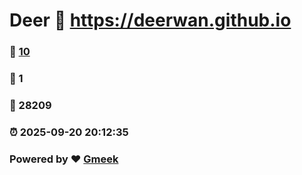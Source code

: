 # Deer :link: https://deerwan.github.io 
### :page_facing_up: [10](https://deerwan.github.io/tag.html) 
### :speech_balloon: 1 
### :hibiscus: 28209 
### :alarm_clock: 2025-09-20 20:12:35 
### Powered by :heart: [Gmeek](https://github.com/Meekdai/Gmeek)
